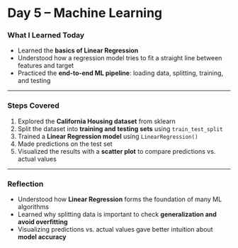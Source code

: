 # Day 5 – Machine Learning  

###  What I Learned Today  
- Learned the **basics of Linear Regression**  
- Understood how a regression model tries to fit a straight line between features and target  
- Practiced the **end-to-end ML pipeline**: loading data, splitting, training, and testing  

---

### Steps Covered  
1. Explored the **California Housing dataset** from sklearn  
2. Split the dataset into **training and testing sets** using `train_test_split`  
3. Trained a **Linear Regression model** using `LinearRegression()`  
4. Made predictions on the test set  
5. Visualized the results with a **scatter plot** to compare predictions vs. actual values  

---

###  Reflection  
- Understood how **Linear Regression** forms the foundation of many ML algorithms  
- Learned why splitting data is important to check **generalization and avoid overfitting**  
- Visualizing predictions vs. actual values gave better intuition about **model accuracy**  

